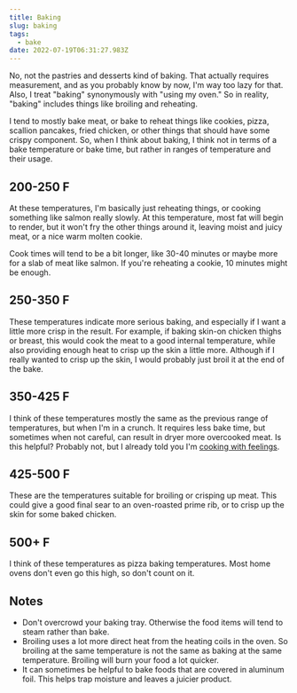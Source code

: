 ```yaml
---
title: Baking
slug: baking
tags:
  - bake
date: 2022-07-19T06:31:27.983Z
---
```

No, not the pastries and desserts kind of baking. That actually requires measurement, and as you probably know by now, I'm way too lazy for that. Also, I treat "baking" synonymously with "using my oven." So in reality, "baking" includes things like broiling and reheating.

I tend to mostly bake meat, or bake to reheat things like cookies, pizza, scallion pancakes, fried chicken, or other things that should have some crispy component. So, when I think about baking, I think not in terms of a bake temperature or bake time, but rather in ranges of temperature and their usage.

## 200-250 F

At these temperatures, I'm basically just reheating things, or cooking something like salmon really slowly. At this temperature, most fat will begin to render, but it won't fry the other things around it, leaving moist and juicy meat, or a nice warm molten cookie.

Cook times will tend to be a bit longer, like 30-40 minutes or maybe more for a slab of meat like salmon. If you're reheating a cookie, 10 minutes might be enough.

## 250-350 F

These temperatures indicate more serious baking, and especially if I want a little more crisp in the result. For example, if baking skin-on chicken thighs or breast, this would cook the meat to a good internal temperature, while also providing enough heat to crisp up the skin a little more. Although if I really wanted to crisp up the skin, I would probably just broil it at the end of the bake.

## 350-425 F

I think of these temperatures mostly the same as the previous range of temperatures, but when I'm in a crunch. It requires less bake time, but sometimes when not careful, can result in dryer more overcooked meat. Is this helpful? Probably not, but I already told you I'm [cooking with feelings](/principles/cooking-with-feelings).

## 425-500 F

These are the temperatures suitable for broiling or crisping up meat. This could give a good final sear to an oven-roasted prime rib, or to crisp up the skin for some baked chicken.

## 500+ F

I think of these temperatures as pizza baking temperatures. Most home ovens don't even go this high, so don't count on it.

## Notes

- Don't overcrowd your baking tray. Otherwise the food items will tend to steam rather than bake.
- Broiling uses a lot more direct heat from the heating coils in the oven. So broiling at the same temperature is not the same as baking at the same temperature. Broiling will burn your food a lot quicker.
- It can sometimes be helpful to bake foods that are covered in aluminum foil. This helps trap moisture and leaves a juicier product.